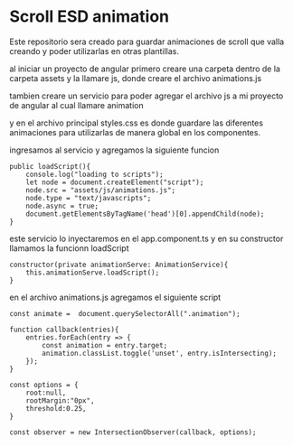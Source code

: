 # Scroll ESD animation

Este repositorio sera creado para guardar animaciones de scroll que valla creando y poder utilizarlas en otras plantillas.

al iniciar un proyecto de angular primero creare una carpeta dentro de la carpeta assets y la llamare js, donde creare el archivo animations.js

tambien creare un servicio para poder agregar el archivo js a mi proyecto de angular al cual llamare animation

y en el archivo principal styles.css es donde guardare las diferentes animaciones para utilizarlas de manera global en los componentes.

ingresamos al servicio y agregamos la siguiente funcion

    public loadScript(){
        console.log("loading to scripts");
        let node = document.createElement("script");
        node.src = "assets/js/animations.js";
        node.type = "text/javascripts";
        node.async = true;
        document.getElementsByTagName('head')[0].appendChild(node);
    }

este servicio lo inyectaremos en el app.component.ts y en su constructor llamamos la funcionn loadScript

    constructor(private animationServe: AnimationService){
        this.animationServe.loadScript();
    }

en el archivo animations.js agregamos el siguiente  script

    const animate =  document.querySelectorAll(".animation");

    function callback(entries){
        entries.forEach(entry => {
            const animation = entry.target;
            animation.classList.toggle('unset', entry.isIntersecting);
        });
    }

    const options = {
        root:null,
        rootMargin:"0px",
        threshold:0.25,
    }

    const observer = new IntersectionObserver(callback, options);

